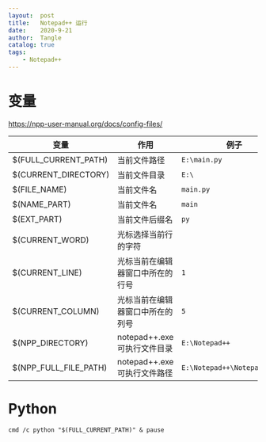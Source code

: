 ```yaml
---
layout:  post
title:   Notepad++ 运行
date:    2020-9-21
author:  Tangle
catalog: true
tags:
    - Notepad++
---
```


# 变量

<https://npp-user-manual.org/docs/config-files/>

| 变量                  | 作用                             | 例子                         |
| --------------------- | -------------------------------- | ---------------------------- |
| $(FULL_CURRENT_PATH)  | 当前文件路径                     | `E:\main.py`                 |
| $(CURRENT_DIRECTORY)  | 当前文件目录                     | `E:\`                        |
| $(FILE_NAME)          | 当前文件名                       | `main.py`                    |
| $(NAME_PART)          | 当前文件名                       | `main`                       |
| $(EXT_PART)           | 当前文件后缀名                   | `py`                         |
| $(CURRENT_WORD)       | 光标选择当前行的字符             |                              |
| $(CURRENT_LINE)       | 光标当前在编辑器窗口中所在的行号 | `1`                          |
| $(CURRENT_COLUMN)     | 光标当前在编辑器窗口中所在的列号 | `5`                          |
| $(NPP_DIRECTORY)      | notepad++.exe 可执行文件目录     | `E:\Notepad++`               |
| $(NPP_FULL_FILE_PATH) | notepad++.exe 可执行文件路径     | `E:\Notepad++\Notepad++.exe` |

# Python

```
cmd /c python "$(FULL_CURRENT_PATH)" & pause
```
